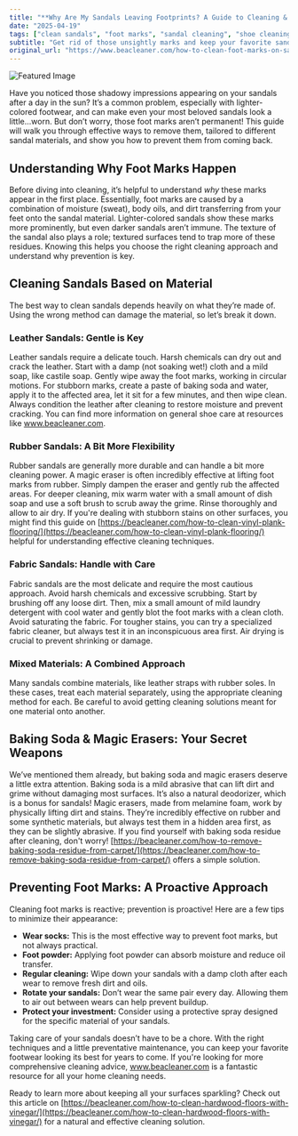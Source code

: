 ```yaml
---
title: "**Why Are My Sandals Leaving Footprints? A Guide to Cleaning & Prevention**"
date: "2025-04-19"
tags: ["clean sandals", "foot marks", "sandal cleaning", "shoe cleaning", "leather sandals", "rubber sandals", "fabric sandals", "baking soda", "magic eraser"]
subtitle: "Get rid of those unsightly marks and keep your favorite sandals looking fresh all season long."
original_url: "https://www.beacleaner.com/how-to-clean-foot-marks-on-sandals"
---
```




![Featured Image](https://res.cloudinary.com/dnm0udlvz/image/upload/v1745051975/article_image_81_vw40cr.jpg)

Have you noticed those shadowy impressions appearing on your sandals after a day in the sun? It’s a common problem, especially with lighter-colored footwear, and can make even your most beloved sandals look a little…worn. But don’t worry, those foot marks aren’t permanent! This guide will walk you through effective ways to remove them, tailored to different sandal materials, and show you how to prevent them from coming back. 

## Understanding Why Foot Marks Happen

Before diving into cleaning, it’s helpful to understand *why* these marks appear in the first place. Essentially, foot marks are caused by a combination of moisture (sweat), body oils, and dirt transferring from your feet onto the sandal material. Lighter-colored sandals show these marks more prominently, but even darker sandals aren’t immune. The texture of the sandal also plays a role; textured surfaces tend to trap more of these residues. Knowing this helps you choose the right cleaning approach and understand why prevention is key.

## Cleaning Sandals Based on Material

The best way to clean sandals depends heavily on what they’re made of. Using the wrong method can damage the material, so let’s break it down.

### Leather Sandals: Gentle is Key

Leather sandals require a delicate touch. Harsh chemicals can dry out and crack the leather. Start with a damp (not soaking wet!) cloth and a mild soap, like castile soap. Gently wipe away the foot marks, working in circular motions. For stubborn marks, create a paste of baking soda and water, apply it to the affected area, let it sit for a few minutes, and then wipe clean. Always condition the leather after cleaning to restore moisture and prevent cracking. You can find more information on general shoe care at resources like www.beacleaner.com. 

### Rubber Sandals: A Bit More Flexibility

Rubber sandals are generally more durable and can handle a bit more cleaning power. A magic eraser is often incredibly effective at lifting foot marks from rubber. Simply dampen the eraser and gently rub the affected areas. For deeper cleaning, mix warm water with a small amount of dish soap and use a soft brush to scrub away the grime. Rinse thoroughly and allow to air dry. If you're dealing with stubborn stains on other surfaces, you might find this guide on [https://beacleaner.com/how-to-clean-vinyl-plank-flooring/](https://beacleaner.com/how-to-clean-vinyl-plank-flooring/) helpful for understanding effective cleaning techniques.

### Fabric Sandals: Handle with Care

Fabric sandals are the most delicate and require the most cautious approach. Avoid harsh chemicals and excessive scrubbing. Start by brushing off any loose dirt. Then, mix a small amount of mild laundry detergent with cool water and gently blot the foot marks with a clean cloth. Avoid saturating the fabric. For tougher stains, you can try a specialized fabric cleaner, but always test it in an inconspicuous area first. Air drying is crucial to prevent shrinking or damage.

### Mixed Materials: A Combined Approach

Many sandals combine materials, like leather straps with rubber soles. In these cases, treat each material separately, using the appropriate cleaning method for each. Be careful to avoid getting cleaning solutions meant for one material onto another.



## Baking Soda & Magic Erasers: Your Secret Weapons

We’ve mentioned them already, but baking soda and magic erasers deserve a little extra attention. Baking soda is a mild abrasive that can lift dirt and grime without damaging most surfaces. It’s also a natural deodorizer, which is a bonus for sandals! Magic erasers, made from melamine foam, work by physically lifting dirt and stains. They’re incredibly effective on rubber and some synthetic materials, but always test them in a hidden area first, as they can be slightly abrasive. If you find yourself with baking soda residue after cleaning, don't worry! [https://beacleaner.com/how-to-remove-baking-soda-residue-from-carpet/](https://beacleaner.com/how-to-remove-baking-soda-residue-from-carpet/) offers a simple solution.

## Preventing Foot Marks: A Proactive Approach

Cleaning foot marks is reactive; prevention is proactive! Here are a few tips to minimize their appearance:

*   **Wear socks:** This is the most effective way to prevent foot marks, but not always practical.
*   **Foot powder:** Applying foot powder can absorb moisture and reduce oil transfer.
*   **Regular cleaning:** Wipe down your sandals with a damp cloth after each wear to remove fresh dirt and oils.
*   **Rotate your sandals:** Don’t wear the same pair every day. Allowing them to air out between wears can help prevent buildup.
*   **Protect your investment:** Consider using a protective spray designed for the specific material of your sandals.



Taking care of your sandals doesn’t have to be a chore. With the right techniques and a little preventative maintenance, you can keep your favorite footwear looking its best for years to come. If you're looking for more comprehensive cleaning advice, www.beacleaner.com is a fantastic resource for all your home cleaning needs. 

Ready to learn more about keeping all your surfaces sparkling? Check out this article on [https://beacleaner.com/how-to-clean-hardwood-floors-with-vinegar/](https://beacleaner.com/how-to-clean-hardwood-floors-with-vinegar/) for a natural and effective cleaning solution.